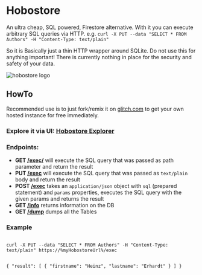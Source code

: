 Hobostore
================
An ultra cheap, SQL powered, Firestore alternative. With it you can execute arbitrary SQL queries via HTTP. e.g. `curl -X PUT --data "SELECT * FROM Authors" -H "Content-Type: text/plain" `

So it is Basically just a thin HTTP wrapper around SQLite. 
Do not use this for anything important! There is currently nothing in place for the security and safety of your data.

![hobostore logo](https://cdn.glitch.com/e003989b-8256-4c47-9d72-378acc6c5df4%2Fhobostore_small.png?v=1561301490961)

## HowTo
Recommended use is to just fork/remix it on [glitch.com](https://glitch.com/~hobostore) to get your own hosted instance for free immediately.

### Explore it via UI: [Hobostore Explorer](./explore)

### Endpoints:
- **GET [/exec/](./exec)** will execute the SQL query that was passed as path parameter and return the result
- **PUT [/exec](./exec)** will execute the SQL query that was passed as `text/plain` body and return the result
- **POST [/exec](./exec)** takes an `application/json` object with `sql` (prepared statement) and `params` properties, executes the SQL query with the given params and returns the result
- **GET [/info](./info)** returns information on the DB
- **GET [/dump](./dump)** dumps all the Tables

### Example
<code>
curl -X PUT --data "SELECT * FROM Authors" -H "Content-Type: text/plain" https://%myHobostoreUrl%/exec

{
  "result": [
    {
      "firstname": "Heinz",
      "lastname": "Erhardt"
    }
  ]
}
</code>
